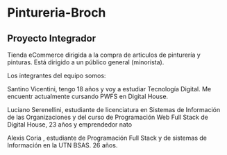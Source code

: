 # Pintureria-Broch 
<h2>
Proyecto Integrador  </h2>

Tienda eCommerce dirigida a la compra de articulos de pinturería y pinturas.
Está dirigido a un público general (minorista).

Los integrantes del equipo somos:

Santino Vicentini, tengo 18 años y voy a estudiar Tecnología Digital.  Me encuentr actualmente cursando  PWFS en Digital House. 

Luciano Serenellini, estudiante de licenciatura en Sistemas de Información de las Organizaciones y del curso de Programación Web Full Stack de Digital House, 23 años y emprendedor nato 

Alexis Coria , estudiante de Programación Full Stack y de sistemas de Información en la UTN BSAS. 26 años.
